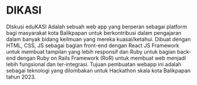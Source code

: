 # DIKASI
DIskusi eduKASI
Adalah sebuah web app yang berperan sebagai platform bagi masyarakat kota Balikpapan untuk berkontribusi dalam pengajaran dalam banyak bidang keilmuan yang mereka kuasai/ketahui.
Dibuat dengan HTML, CSS, JS sebagai bagian front-end dengan React JS Framework untuk membuat tampilan yang lebih responsif dan Ruby untuk bagian back-end dengan Ruby on Rails Framework (RoR) untuk membuat web menjadi lebih fungsional dan ter-integrasi.
Tujuan pembuatan webapp ini adalah sebagai teknologi yang dilombakan untuk Hackathon skala kota Balikpapan tahun 2023.
